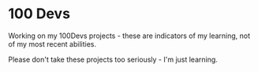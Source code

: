 # 100 Devs
Working on my 100Devs projects - these are indicators of my learning, not of my most recent abilities.

Please don't take these projects too seriously - I'm just learning.
